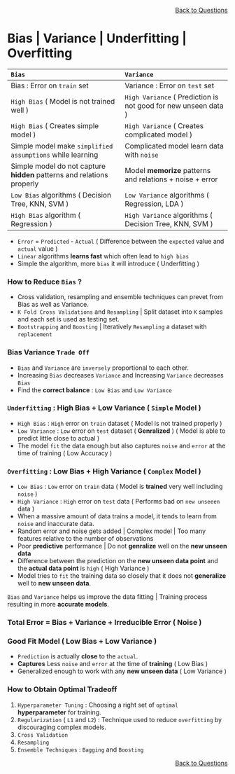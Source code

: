 <p align='right'><a align="right" href="https://github.com/KIRANKUMAR7296/Library/blob/main/Interview.md">Back to Questions</a></p>

# Bias | Variance | Underfitting | Overfitting

`Bias` | `Variance`
:--- | :---
Bias : Error on `train` set | Variance : Error on `test` set
`High Bias` ( Model is not trained well ) | `High Variance` ( Prediction is not good for new unseen data )
`High Bias` ( Creates simple model ) | `High Variance` ( Creates complicated model )
Simple model make `simplified assumptions` while learning | Complicated model learn data with `noise`
Simple model do not capture **hidden** patterns and relations properly | Model **memorize** patterns and relations + noise + error
`Low Bias` algorithms ( Decision Tree, KNN, SVM ) | `Low Variance` algorithms ( Regression, LDA )
`High Bias` algorithm ( Regression ) | `High Variance` algorithms ( Decision Tree, KNN, SVM ) 

- `Error` = `Predicted` - `Actual` ( Difference between the `expected` value and `actual` value )
- `Linear` algorithms **learns fast** which often lead to `high bias`
- Simple the algorithm, more `bias` it will introduce ( Underfitting )

### How to Reduce `Bias` ?
- Cross validation, resampling and ensemble techniques can prevet from Bias as well as Variance.
- `K Fold Cross Validations` and `Resampling` | Split dataset into `K` samples and each set is used as testing set.
- `Bootstrapping` and `Boosting` | Iteratively `Resampling` a dataset with `replacement`

### Bias Variance `Trade Off`

- `Bias` and `Variance` are `inversely` proportional to each other.
- Increasing `Bias` decreases `Variance` and Increasing `Variance` decreases `Bias`
- Find the **correct balance** : `Low Bias` and `Low Variance`

### `Underfitting` : High Bias + Low Variance ( `Simple` Model )
- `High Bias` : `High` error on `train` dataset ( Model is not trained properly )
- `Low Variance` : `Low` error on `test` dataset ( **Genralized** ) ( Model is able to predict little close to actual )
- The model `fit` the data enough but also captures `noise` and `error` at the time of training ( Low Accuracy )

### `Overfitting` : Low Bias + High Variance ( `Complex` Model )
- `Low Bias` : `Low` error on `train` data ( Model is **trained** very well including `noise` )
- `High Variance` : `High` error on `test` data ( Performs bad on `new unseeen` data )
- When a massive amount of data trains a model, it tends to learn from `noise` and inaccurate data.
- Random error and noise gets added | Complex model | Too many features relative to the number of observations
- Poor **predictive** performance | Do not **genralize** well on the **new unseen data**
- Difference between the prediction on the **new unseen data point** and the **actual data point** is `high` ( High Variance )
- Model tries to `fit` the training data so closely that it does not **generalize** well to **new unseen data**.

`Bias` and `Variance` helps us improve the data fitting | Training process resulting in more **accurate models**.

### Total Error = Bias + Variance + Irreducible Error ( Noise )

### Good Fit Model ( Low Bias + Low Variance )
- `Prediction` is actually **close** to the `actual`.
- **Captures** Less `noise` and `error` at the time of **training** ( Low Bias )
- Generalized enough to work with any **new unseen data** ( Low Variance ) 

### How to Obtain Optimal Tradeoff
1. `Hyperparameter Tuning` : Choosing a right set of `optimal` **hyperparameter** for training.
2. `Regularization` ( `L1` and `L2`) : Technique used to reduce `overfitting` by discouraging  complex models.
3. `Cross Validation`
4. `Resampling`
5. `Ensemble Techniques` : `Bagging` and `Boosting`

<p align='right'><a align="right" href="https://github.com/KIRANKUMAR7296/Library/blob/main/Interview.md">Back to Questions</a></p>
